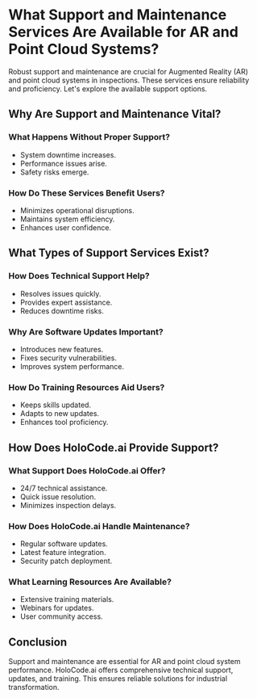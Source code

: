 # What Support and Maintenance Services Are Available for AR and Point Cloud Systems?

Robust support and maintenance are crucial for Augmented Reality (AR) and point cloud systems in inspections. These services ensure reliability and proficiency. Let's explore the available support options.

## Why Are Support and Maintenance Vital?

### What Happens Without Proper Support?
- System downtime increases.
- Performance issues arise.
- Safety risks emerge.

### How Do These Services Benefit Users?
- Minimizes operational disruptions.
- Maintains system efficiency.
- Enhances user confidence.

## What Types of Support Services Exist?

### How Does Technical Support Help?
- Resolves issues quickly.
- Provides expert assistance.
- Reduces downtime risks.

### Why Are Software Updates Important?
- Introduces new features.
- Fixes security vulnerabilities.
- Improves system performance.

### How Do Training Resources Aid Users?
- Keeps skills updated.
- Adapts to new updates.
- Enhances tool proficiency.

## How Does HoloCode.ai Provide Support?

### What Support Does HoloCode.ai Offer?
- 24/7 technical assistance.
- Quick issue resolution.
- Minimizes inspection delays.

### How Does HoloCode.ai Handle Maintenance?
- Regular software updates.
- Latest feature integration.
- Security patch deployment.

### What Learning Resources Are Available?
- Extensive training materials.
- Webinars for updates.
- User community access.

## Conclusion

Support and maintenance are essential for AR and point cloud system performance. HoloCode.ai offers comprehensive technical support, updates, and training. This ensures reliable solutions for industrial transformation. 